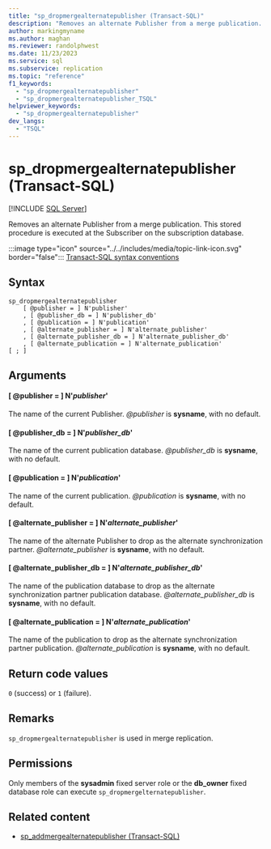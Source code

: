 ```yaml
---
title: "sp_dropmergealternatepublisher (Transact-SQL)"
description: "Removes an alternate Publisher from a merge publication. This stored procedure is executed at the Subscriber on the subscription database."
author: markingmyname
ms.author: maghan
ms.reviewer: randolphwest
ms.date: 11/23/2023
ms.service: sql
ms.subservice: replication
ms.topic: "reference"
f1_keywords:
  - "sp_dropmergealternatepublisher"
  - "sp_dropmergealternatepublisher_TSQL"
helpviewer_keywords:
  - "sp_dropmergealternatepublisher"
dev_langs:
  - "TSQL"
---
```

# sp_dropmergealternatepublisher (Transact-SQL)

[!INCLUDE [SQL Server](../../includes/applies-to-version/sqlserver.md)]

Removes an alternate Publisher from a merge publication. This stored procedure is executed at the Subscriber on the subscription database.

:::image type="icon" source="../../includes/media/topic-link-icon.svg" border="false"::: [Transact-SQL syntax conventions](../../t-sql/language-elements/transact-sql-syntax-conventions-transact-sql.md)

## Syntax

```syntaxsql
sp_dropmergealternatepublisher
    [ @publisher = ] N'publisher'
    , [ @publisher_db = ] N'publisher_db'
    , [ @publication = ] N'publication'
    , [ @alternate_publisher = ] N'alternate_publisher'
    , [ @alternate_publisher_db = ] N'alternate_publisher_db'
    , [ @alternate_publication = ] N'alternate_publication'
[ ; ]
```

## Arguments

#### [ @publisher = ] N'*publisher*'

The name of the current Publisher. *@publisher* is **sysname**, with no default.

#### [ @publisher_db = ] N'*publisher_db*'

The name of the current publication database. *@publisher_db* is **sysname**, with no default.

#### [ @publication = ] N'*publication*'

The name of the current publication. *@publication* is **sysname**, with no default.

#### [ @alternate_publisher = ] N'*alternate_publisher*'

The name of the alternate Publisher to drop as the alternate synchronization partner. *@alternate_publisher* is **sysname**, with no default.

#### [ @alternate_publisher_db = ] N'*alternate_publisher_db*'

The name of the publication database to drop as the alternate synchronization partner publication database. *@alternate_publisher_db* is **sysname**, with no default.

#### [ @alternate_publication = ] N'*alternate_publication*'

The name of the publication to drop as the alternate synchronization partner publication. *@alternate_publication* is **sysname**, with no default.

## Return code values

`0` (success) or `1` (failure).

## Remarks

`sp_dropmergealternatepublisher` is used in merge replication.

## Permissions

Only members of the **sysadmin** fixed server role or the **db_owner** fixed database role can execute `sp_dropmergelternatepublisher`.

## Related content

- [sp_addmergealternatepublisher (Transact-SQL)](sp-addmergealternatepublisher-transact-sql.md)
